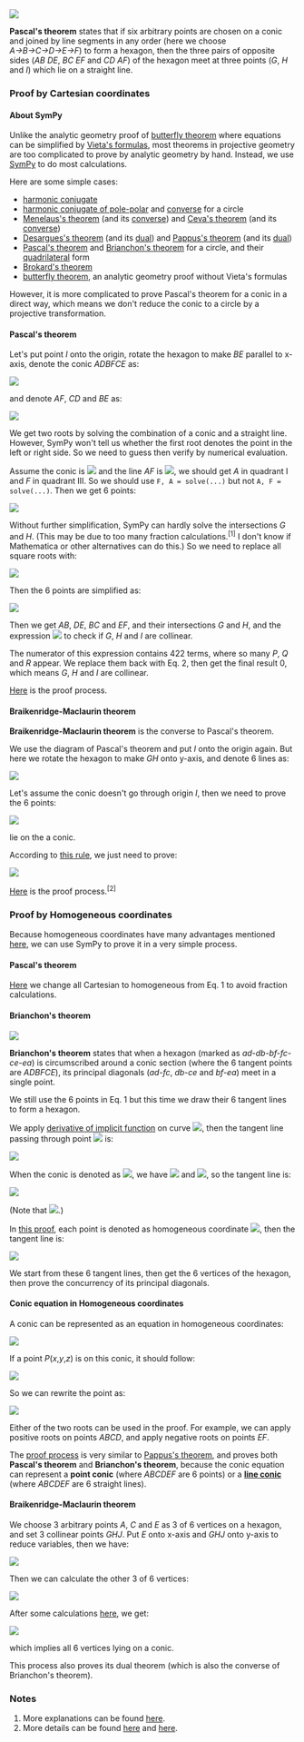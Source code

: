 <img src="diagrams/pascal.png">

**Pascal's theorem** states that if six arbitrary points are chosen on a conic and joined by line segments in any order (here we choose *A→B→C→D→E→F*) to form a hexagon, then the three pairs of opposite sides (*AB DE*, *BC EF* and *CD AF*) of the hexagon meet at three points (*G*, *H* and *I*) which lie on a straight line.

### Proof by Cartesian coordinates

#### About SymPy

Unlike the analytic geometry proof of [butterfly theorem](butterfly.md) where equations can be simplified by [Vieta's formulas](https://en.wikipedia.org/wiki/Vieta%27s_formulas), most theorems in projective geometry are too complicated to prove by analytic geometry by hand. Instead, we use [SymPy](https://en.wikipedia.org/wiki/SymPy) to do most calculations.

Here are some simple cases:

- [harmonic conjugate](projective/harmonic-c.py)
- [harmonic conjugate of pole-polar](projective/pole-polar-circle-c1.py) and [converse](projective/pole-polar-circle-c2.py) for a circle
- [Menelaus's theorem](projective/menelaus-c1.py) (and its [converse](projective/menelaus-c2.py)) and [Ceva's theorem](projective/ceva-c1.py) (and its [converse](projective/ceva-c2.py))
- [Desargues's theorem](projective/desargues-c1.py) (and its [dual](projective/desargues-c2.py)) and [Pappus's theorem](projective/pappus-c1.py) (and its [dual](projective/pappus-c2.py))
- [Pascal's theorem](projective/pascal-circle-c.py) and [Brianchon's theorem](projective/brianchon-circle-c.py) for a circle, and their [quadrilateral](projective/pascal-brianchon-circle-c4.py) form
- [Brokard's theorem](projective/brokard-c.py)
- [butterfly theorem](projective/butterfly-c.py), an analytic geometry proof without Vieta's formulas

However, it is more complicated to prove Pascal's theorem for a conic in a direct way, which means we don't reduce the conic to a circle by a projective transformation.

#### Pascal's theorem

Let's put point *I* onto the origin, rotate the hexagon to make *BE* parallel to x-axis, denote the conic *ADBFCE* as:

<img src="https://latex.codecogs.com/gif.latex?ax^2+2bxy+cy^2+2dx+2ey+f=0">

and denote *AF*, *CD* and *BE* as:

<img src="https://latex.codecogs.com/gif.latex?\begin{cases}AF:y=gx\\CD:y=hx\\BE:y=k\end{cases}">

We get two roots by solving the combination of a conic and a straight line. However, SymPy won't tell us whether the first root denotes the point in the left or right side. So we need to guess then verify by numerical evaluation.

Assume the conic is <img src="https://latex.codecogs.com/gif.latex?x^2+y^2-1=0"> and the line *AF* is <img src="https://latex.codecogs.com/gif.latex?y=x">, we should get *A* in quadrant I and *F* in quadrant III. So we should use `F, A = solve(...)` but not `A, F = solve(...)`. Then we get 6 points:

<img src="https://latex.codecogs.com/gif.latex?\begin{cases}x_\text{A}=-\dfrac{d+eg-\sqrt{-af-2bfg-cfg^2+d^2+2deg+e^2g^2}}{a+2bg+cg^2}\\[1em]x_\text{B}=-\dfrac{bk+d+\sqrt{-ack^2-2aek-af+b^2k^2+2bdk+d^2}}a\\[1em]x_\text{C}=-\dfrac{d+eh-\sqrt{-af-2bfh-cfh^2+d^2+2deh+e^2h^2}}{a+2bh+ch^2}\\[1em]x_\text{D}=-\dfrac{d+eh+\sqrt{-af-2bfh-cfh^2+d^2+2deh+e^2h^2}}{a+2bh+ch^2}\\[1em]x_\text{E}=-\dfrac{bk+d-\sqrt{-ack^2-2aek-af+b^2k^2+2bdk+d^2}}a\\[1em]x_\text{F}=-\dfrac{d+eg+\sqrt{-af-2bfg-cfg^2+d^2+2deg+e^2g^2}}{a+2bg+cg^2}\end{cases}\;\text{(Eq.\,1)">

Without further simplification, SymPy can hardly solve the intersections *G* and *H*. (This may be due to too many fraction calculations.<sup>[1]</sup> I don't know if Mathematica or other alternatives can do this.) So we need to replace all square roots with:

<img src="https://latex.codecogs.com/gif.latex?\begin{cases}P=\sqrt{-af-2bfg-cfg^2+d^2+2deg+e^2g^2}\\Q=\sqrt{-af-2bfh-cfh^2+d^2+2deh+e^2h^2}\\R=\sqrt{-ack^2-2aek-af+b^2k^2+2bdk+d^2}\end{cases}\;\text{(Eq.\,2)}">

Then the 6 points are simplified as:

<img src="https://latex.codecogs.com/gif.latex?\begin{cases}x_\text{A}=-\dfrac{d+eg-P}{a+2bg+cg^2}\\[1em]x_\text{B}=-\dfrac{bk+d+R}a\\[1em]x_\text{C}=-\dfrac{d+eh-Q}{a+2bh+ch^2}\\[1em]x_\text{D}=-\dfrac{d+eh+Q}{a+2bh+ch^2}\\[1em]x_\text{E}=-\dfrac{bk+d-R}a\\[1em]x_\text{F}=-\dfrac{d+eg+P}{a+2bg+cg^2}\end{cases}">

Then we get *AB*, *DE*, *BC* and *EF*, and their intersections *G* and *H*, and the expression <img src="https://latex.codecogs.com/gif.latex?x_\text{G}y_\text{H}-x_\text{H}y_\text{G}"> to check if *G*, *H* and *I* are collinear.

The numerator of this expression contains 422 terms, where so many *P*, *Q* and *R* appear. We replace them back with Eq. 2, then get the final result 0, which means *G*, *H* and *I* are collinear.

[Here](projective/pascal-c.py) is the proof process.

#### Braikenridge-Maclaurin theorem

**Braikenridge-Maclaurin theorem** is the converse to Pascal's theorem.

We use the diagram of Pascal's theorem and put *I* onto the origin again. But here we rotate the hexagon to make *GH* onto y-axis, and denote 6 lines as:

<img src="https://latex.codecogs.com/gif.latex?\begin{cases}AB:y=jx+g\\DE:y=kx+g\\BC:y=mx+h\\EF:y=nx+h\\AF:y=px\\CD:y=qx\end{cases}">

Let's assume the conic doesn't go through origin *I*, then we need to prove the 6 points:

<img src="https://latex.codecogs.com/gif.latex?\begin{cases}A:\left(\dfrac{g}{p-j},\dfrac{gp}{p-j}\right)\\[1em]B:\left(\dfrac{h-g}{j-m},\dfrac{hj-gm}{j-m}\right)\\[1em]C:\left(\dfrac{h}{q-m},\dfrac{hq}{q-m}\right)\\[1em]D:\left(\dfrac{g}{q-k},\dfrac{gq}{q-k}\right)\\[1em]E:\left(\dfrac{h-g}{k-n},\dfrac{hk-gn}{k-n}\right)\\[1em]F:\left(\dfrac{h}{p-n},\dfrac{hp}{p-n}\right)\end{cases}">

lie on the a conic.

According to [this rule](https://en.wikipedia.org/wiki/Five_points_determine_a_conic#Construction), we just need to prove:

<img src="https://latex.codecogs.com/gif.latex?{\det\left[\begin{matrix}\dfrac{g^2}{\left(p-j\right)^2}&\dfrac{g^2p}{\left(p-j\right)^2}&\dfrac{g^2p^2}{\left(p-j\right)^2}&\dfrac{g}{p-j}&\dfrac{gp}{p-j}&1\\\dfrac{\left(h-g\right)^2}{\left(j-m\right)^2}&\dfrac{\left(h-g\right)\left(hj-gm\right)}{\left(j-m\right)^2}&\dfrac{\left(hj-gm\right)^2}{\left(j-m\right)^2}&\dfrac{h-g}{j-m}&\dfrac{hj-gm}{j-m}&1\\\dfrac{h^2}{\left(q-m\right)^2}&\dfrac{h^2q}{\left(q-m\right)^2}&\dfrac{h^2q^2}{\left(q-m\right)^2}&\dfrac{h}{q-m}&\dfrac{hq}{q-m}&1\\\dfrac{g^2}{\left(q-k\right)^2}&\dfrac{g^2q}{\left(q-k\right)^2}&\dfrac{g^2q^2}{\left(q-k\right)^2}&\dfrac{g}{q-k}&\dfrac{gq}{q-k}&1\\\dfrac{\left(h-g\right)^2}{\left(k-n\right)^2}&\dfrac{\left(h-g\right)\left(hk-gn\right)}{\left(k-n\right)^2}&\dfrac{\left(hk-gn\right)^2}{\left(k-n\right)^2}&\dfrac{h-g}{k-n}&\dfrac{hk-gn}{k-n}&1\\\dfrac{h^2}{\left(p-n\right)^2}&\dfrac{h^2p}{\left(p-n\right)^2}&\dfrac{h^2p^2}{\left(p-n\right)^2}&\dfrac{h}{p-n}&\dfrac{hp}{p-n}&1\end{matrix}\right]=0}">

[Here](projective/braikenridge-maclaurin-c.py) is the proof process.<sup>[2]</sup>

### Proof by Homogeneous coordinates

Because homogeneous coordinates have many advantages mentioned [here](desargues.md#proof-by-homogeneous-coordinates), we can use SymPy to prove it in a very simple process.

#### Pascal's theorem

[Here](projective/pascal-h.py) we change all Cartesian to homogeneous from Eq. 1 to avoid fraction calculations.

#### Brianchon's theorem

<img src="diagrams/brianchon.png">

**Brianchon's theorem** states that when a hexagon (marked as *ad-db-bf-fc-ce-ea*) is circumscribed around a conic section (where the 6 tangent points are *ADBFCE*), its principal diagonals (*ad-fc*, *db-ce* and *bf-ea*) meet in a single point.

We still use the 6 points in Eq. 1 but this time we draw their 6 tangent lines to form a hexagon.

We apply [derivative of implicit function](https://en.wikipedia.org/wiki/Implicit_function#Implicit_differentiation) on curve <img src="https://latex.codecogs.com/gif.latex?F(x,y)=0">, then the tangent line passing through point <img src="https://latex.codecogs.com/gif.latex?(x_0,y_0)"> is:

<img src="https://latex.codecogs.com/gif.latex?F_x(x_0,y_0)(x-x_0)+F_y(y_0,y_0)(y-y_0)=0">

When the conic is denoted as <img src="https://latex.codecogs.com/gif.latex?F(x,y)=ax^2+2bxy+cy^2+2dx+2ey+f=0">, we have <img src="https://latex.codecogs.com/gif.latex?F_x=2ax+2by+2d"> and <img src="https://latex.codecogs.com/gif.latex?F_y=2bx+2cy+2e">, so the tangent line is:

<img src="https://latex.codecogs.com/gif.latex?(ax_0+by_0+d)x+(bx_0+cy_0+e)y+(dx_0+ey_0+f)=0">

(Note that <img src="https://latex.codecogs.com/gif.latex?ax_0^2+2bx_0y_0+cy_0^2+2dx_0+2ey_0+f=0">.)

In [this proof](projective/brianchon-h.py), each point is denoted as homogeneous coordinate <img src="https://latex.codecogs.com/gif.latex?(x_0,y_0,z_0)">, then the tangent line is:

<img src="https://latex.codecogs.com/gif.latex?[ax_0+by_0+dz_0,bx_0+cy_0+ez_0,dx_0+ey_0+fz_0]">

We start from these 6 tangent lines, then get the 6 vertices of the hexagon, then prove the concurrency of its principal diagonals.

#### Conic equation in Homogeneous coordinates

A conic can be represented as an equation in homogeneous coordinates:

<img src="https://latex.codecogs.com/gif.latex?ax^2+2bxy+cy^2+2dxz+2eyz+fz^2=0">

If a point *P*(*x*,*y*,*z*) is on this conic, it should follow:

<img src="https://latex.codecogs.com/gif.latex?z=\frac{-dx-ey\pm\sqrt{-afx^2-2bfxy-cfy^2+d^2x^2+2dexy+e^2y^2}}{f}">

So we can rewrite the point as:

<img src="https://latex.codecogs.com/gif.latex?P(fx,fy,-dx-ey\pm\sqrt{-afx^2-2bfxy-cfy^2+d^2x^2+2dexy+e^2y^2})">

Either of the two roots can be used in the proof. For example, we can apply positive roots on points *ABCD*, and apply negative roots on points *EF*.

The [proof process](projective/pascal-brianchon-h.py) is very similar to [Pappus's theorem](desargues.md#proof-of-pappuss-theorem), and proves both **Pascal's theorem** and **Brianchon's theorem**, because the conic equation can represent a **point conic** (where *ABCDEF* are 6 points) or a **[line conic](https://en.wikipedia.org/wiki/Conic_section#Line_conics)** (where *ABCDEF* are 6 straight lines).

#### Braikenridge-Maclaurin theorem

We choose 3 arbitrary points *A*, *C* and *E* as 3 of 6 vertices on a hexagon, and set 3 collinear points *GHJ*. Put *E* onto x-axis and *GHJ* onto y-axis to reduce variables, then we have:

<img src="https://latex.codecogs.com/gif.latex?\begin{cases}A:(a,b,c)\\C:(d,e,f)\\E:(g,0,h)\\G:(0,j,k)\\H:(0,m,n)\\J:(0,p,q)\end{cases}">

Then we can calculate the other 3 of 6 vertices:

<img src="https://latex.codecogs.com/gif.latex?\begin{cases}B=AB{\cap}BC=AG{\cap}HC\\D=CD{\cap}DE=CJ{\cap}GE\\F=EF{\cap}FA=EH{\cap}JA\end{cases}">

After some calculations [here](projective/braikenridge-maclaurin-h.py), we get:

<img src="https://latex.codecogs.com/gif.latex?\det\left[\begin{matrix}x_\text{A}^2&x_\text{A}y_\text{A}&y_\text{A}^2&x_\text{A}z_\text{A}&y_\text{A}z_\text{A}&z_\text{A}^2\\x_\text{B}^2&x_\text{B}y_\text{B}&y_\text{B}^2&x_\text{B}z_\text{B}&y_\text{B}z_\text{B}&z_\text{B}^2\\x_\text{C}^2&x_\text{C}y_\text{C}&y_\text{C}^2&x_\text{C}z_\text{C}&y_\text{C}z_\text{C}&z_\text{C}^2\\x_\text{D}^2&x_\text{D}y_\text{D}&y_\text{D}^2&x_\text{D}z_\text{D}&y_\text{D}z_\text{D}&z_\text{D}^2\\x_\text{E}^2&x_\text{E}y_\text{E}&y_\text{E}^2&x_\text{E}z_\text{E}&y_\text{E}z_\text{E}&z_\text{E}^2\\x_\text{F}^2&x_\text{F}y_\text{F}&y_\text{F}^2&x_\text{F}z_\text{F}&y_\text{F}z_\text{F}&z_\text{F}^2\end{matrix}\right]=0">

which implies all 6 vertices lying on a conic.

This process also proves its dual theorem (which is also the converse of Brianchon's theorem).

### Notes

1. More explanations can be found [here](https://docs.sympy.org/latest/tutorial/simplification.html).
2. More details can be found [here](https://math.stackexchange.com/questions/4232539) and [here](https://docs.sympy.org/latest/modules/matrices/matrices.html#sympy.matrices.matrices.MatrixDeterminant.det).